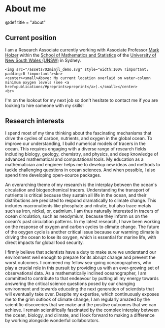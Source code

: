 

# About me

@def title = "about"



## Current position

I am a Research Associate currently working with Associate Professor [Mark Holzer](https://web.maths.unsw.edu.au/~markholzer/) within the [School of Mathematics and Statistics](https://www.maths.unsw.edu.au/) of the [University of New South Wales (UNSW)](https://www.unsw.edu.au/) in Sydney.


~~~
<img src="/assets/O2minjl_demo.svg" style="width:100% !important; padding:0 !important"><br>
<center><small>Above: My current location overlaid on water-column minimum oxygen levels (see <a href=publications/#preprints>preprint</a>).</small></center>
<br>
~~~

I'm on the lookout for my next job so don't hesitate to contact me if you are looking to hire someone with my skills!


## Research interests

I spend most of my time thinking about the fascinating mechanisms that drive the cycles of carbon, nutrients, and oxygen in the global ocean.
To improve our understanding, I build numerical models of tracers in the ocean.
This requires engaging with a diverse range of research fields including biology, geology, chemistry, and physics, and deep knowledge of advanced mathematical and computational tools.
My education as a mathematician and engineer helps me to develop new ideas and methods to tackle challenging questions in ocean sciences.
And when possible, I also spend time developing open-source packages.


An overarching theme of my research is the interplay between the ocean's circulation and biogeochemical tracers.
Understanding the transport of nutrients is critical because they sustain all life in the ocean, and their distributions are predicted to respond dramatically to climate change.
This includes macronutients like phosphate and nitrate, but also trace metals such as iron, nickel, or, cadmium.
I am thus naturally interested in tracers of ocean circulation, such as neodymium, because they inform us on the ocean's past circulation patterns.
In my latest research, I have been working on the response of oxygen and carbon cycles to climate change.
The future of the oxygen cycle is another critical issue because our warming climate is driving the ocean to lose its oxygen, which is essential for marine life, with direct impacts for global food security.


I firmly believe that scientists have a duty to make sure we understand our environment well enough to prepare for its abrupt change and prevent the worst outcomes.
I commend my fellow sea-going oceanographers, who play a crucial role in this pursuit by providing us with an ever-growing set of observational data.
As a mathematically inclined oceanographer, I am committed to contribute to that endeavour by putting all my energy towards answering the critical science questions posed by our changing environment and towards educating the next generation of scientists that will eventually take over.
Despite my expertise, which continuously exposes me to the grim outlook of climate change, I am regularly amazed by the scientific discoveries that we make and the positive outcomes that we can achieve.
I remain scientifically fascinated by the complex interplay between the ocean, biology, and climate, and I look forward to making a difference by working alongside wonderful collaborators.




<!--

My current focus is understanding the mechanisms of the response of the global ocean's carbon and oxygen cycles to climate change using innovative tools and diagnostics (see my latest [preprints](publications/#preprints) and this [Ocean Sciences talk]()).


My work broadly encompasses anything related to marine biogeochemical cycles and ocean tracers.
This requires a bit of mathematics, physics, biology, chemistry, and computer science (see [my publications](#publications), my [ORCID](https://orcid.org/0000-0002-3838-5976), or [Google Scholar](https://scholar.google.com/citations?user=yQb2Pm4AAAAJ)).

To help with my research, I develop and contribute to open-source packages, mostly in Julia and MATLAB.
This includes [AIBECS.jl](https://github.com/briochemc/AIBECS.jl), a Julia package that I developed for researchers, teachers, and students to easily simulate ocean tracers.
See [my GitHub](https://github.com/briochemc) for open-source software contributions.

 -->
